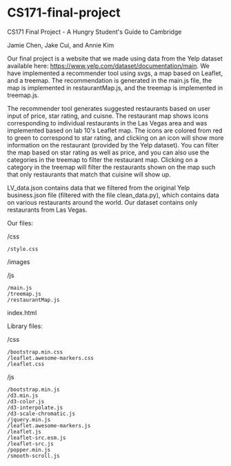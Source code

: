 # CS171-final-project
CS171 Final Project - A Hungry Student's Guide to Cambridge

Jamie Chen, Jake Cui, and Annie Kim

Our final project is a website that we made using data from the Yelp dataset available here: https://www.yelp.com/dataset/documentation/main.
We have implemented a recommender tool using svgs, a map based on Leaflet, and a treemap. The recommendation is generated
in the main.js file, the map is implemented in restaurantMap.js, and the treemap is implemented in treemap.js.

The recommender tool generates suggested restaurants based on user input of price, star rating, and cuisne. The restaurant map shows icons corresponding to individual
restaurants in the Las Vegas area and was implemented based on lab 10's Leaflet map. The icons are colored from red to green to correspond
to star rating, and clicking on an icon will show more information on the restaurant (provided by the Yelp dataset). You can filter the map
based on star rating as well as price, and you can also use the categories in the treemap to filter the restaurant map. Clicking on a category
in the treemap will filter the restaurants shown on the map such that only restaurants that match that cuisine will show up.

LV_data.json contains data that we filtered from the original Yelp business.json file (filtered with the file clean_data.py), which contains data on various restaurants
around the world. Our dataset contains only restaurants from Las Vegas.

Our files:

/css

    /style.css

/images

/js

    /main.js
    /treemap.js
    /restaurantMap.js

index.html

Library files:

/css

    /bootstrap.min.css
    /leaflet.awesome-markers.css
    /leaflet.css

/js

    /bootstrap.min.js
    /d3.min.js
    /d3-color.js
    /d3-interpolate.js
    /d3-scale-chromatic.js
    /jquery.min.js
    /leaflet.awesome-markers.js
    /leaflet.js
    /leaflet-src.esm.js
    /leaflet-src.js
    /popper.min.js
    /smooth-scroll.js

